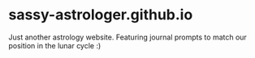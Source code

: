 # sassy-astrologer.github.io
Just another astrology website. Featuring journal prompts to match our position in the lunar cycle :) 
